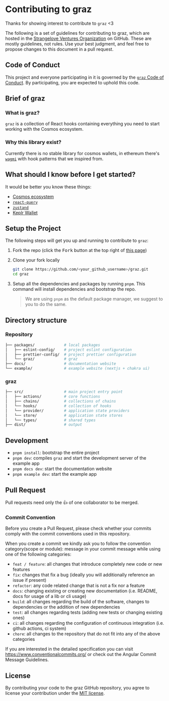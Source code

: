 # Contributing to graz

Thanks for showing interest to contribute to `graz` <3

The following is a set of guidelines for contributing to graz, which are hosted in the [Strangelove Ventures Organization](https://github.com/strangelove-ventures) on GitHub. These are mostly guidelines, not rules. Use your best judgment, and feel free to propose changes to this document in a pull request.

## Code of Conduct

This project and everyone participating in it is governed by the [`graz` Code of Conduct](./CODE_OF_CONDUCT.md). By participating, you are expected to uphold this code.

## Brief of graz

### What is graz?

`graz` is a collection of React hooks containing everything you need to start working with the Cosmos ecosystem.

### Why this library exist?

Currently there is no stable library for cosmos wallets, in ethereum there's [`wagmi`](https://wagmi.sh) with hook patterns that we inspired from.

## What should I know before I get started?

It would be better you know these things:

- [Cosmos ecosystem](https://cosmos.network/)
- [`react-query`](https://react-query.tanstack.com/)
- [`zustand`](https://github.com/pmndrs/zustand)
- [Keplr Wallet](https://docs.keplr.app)

## Setup the Project

The following steps will get you up and running to contribute to `graz`:

1. Fork the repo (click the <kbd>Fork</kbd> button at the top right of [this page](https://github.com/strangelove-ventures/graz))

2. Clone your fork locally

   ```sh
   git clone https://github.com/<your_github_username>/graz.git
   cd graz
   ```

3. Setup all the dependencies and packages by running `pnpm`. This command will install dependencies and bootstrap the repo.
   > We are using `pnpm` as the default package manager, we suggest to you to do the same.

## Directory structure

### Repository

```sh
├── packages/             # local packages
│   ├── eslint-config/    # project eslint configuration
│   ├── prettier-config/  # project prettier configuration
│   └── graz/             # graz
├── docs/                 # documentation website
└── example/              # example website (nextjs + chakra ui)
```

### graz

```sh
├── src/                  # main project entry point
│   ├── actions/          # core functions
│   ├── chains/           # collections of chains
│   └── hooks/            # collection of hooks
│   └── provider/         # application state providers
│   └── store/            # application state stores
│   └── types/            # shared types
├── dist/                 # output
```

## Development

- `pnpm install`: bootstrap the entire project
- `pnpm dev`: compiles `graz` and start the development server of the example app
- `pnpm docs dev`: start the documentation website
- `pnpm example dev`: start the example app

## Pull Request

Pull requests need only the 👍 of one collaborator to be merged.

### Commit Convention

Before you create a Pull Request, please check whether your commits comply with the commit conventions used in this repository.

When you create a commit we kindly ask you to follow the convention category(scope or module): message in your commit message while using one of the following categories:

- `feat / feature`: all changes that introduce completely new code or new features
- `fix`: changes that fix a bug (ideally you will additionally reference an issue if present)
- `refactor`: any code related change that is not a fix nor a feature
- `docs`: changing existing or creating new documentation (i.e. README, docs for usage of a lib or cli usage)
- `build`: all changes regarding the build of the software, changes to dependencies or the addition of new dependencies
- `test`: all changes regarding tests (adding new tests or changing existing ones)
- `ci`: all changes regarding the configuration of continuous integration (i.e. github actions, ci system)
- `chore`: all changes to the repository that do not fit into any of the above categories

If you are interested in the detailed specification you can visit https://www.conventionalcommits.org/ or check out the Angular Commit Message Guidelines.

## License

By contributing your code to the graz GitHub repository, you agree to license your contribution under the [MIT license](./LICENSE).

